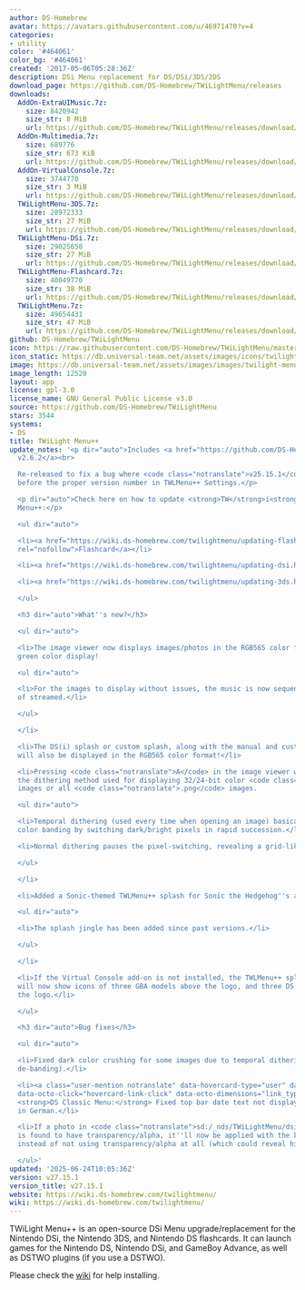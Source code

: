```yaml
---
author: DS-Homebrew
avatar: https://avatars.githubusercontent.com/u/46971470?v=4
categories:
- utility
color: '#464061'
color_bg: '#464061'
created: '2017-05-06T05:28:36Z'
description: DSi Menu replacement for DS/DSi/3DS/2DS
download_page: https://github.com/DS-Homebrew/TWiLightMenu/releases
downloads:
  AddOn-ExtraUIMusic.7z:
    size: 8420942
    size_str: 8 MiB
    url: https://github.com/DS-Homebrew/TWiLightMenu/releases/download/v27.15.1/AddOn-ExtraUIMusic.7z
  AddOn-Multimedia.7z:
    size: 689776
    size_str: 673 KiB
    url: https://github.com/DS-Homebrew/TWiLightMenu/releases/download/v27.15.1/AddOn-Multimedia.7z
  AddOn-VirtualConsole.7z:
    size: 3744770
    size_str: 3 MiB
    url: https://github.com/DS-Homebrew/TWiLightMenu/releases/download/v27.15.1/AddOn-VirtualConsole.7z
  TWiLightMenu-3DS.7z:
    size: 28972333
    size_str: 27 MiB
    url: https://github.com/DS-Homebrew/TWiLightMenu/releases/download/v27.15.1/TWiLightMenu-3DS.7z
  TWiLightMenu-DSi.7z:
    size: 29025658
    size_str: 27 MiB
    url: https://github.com/DS-Homebrew/TWiLightMenu/releases/download/v27.15.1/TWiLightMenu-DSi.7z
  TWiLightMenu-Flashcard.7z:
    size: 40049770
    size_str: 38 MiB
    url: https://github.com/DS-Homebrew/TWiLightMenu/releases/download/v27.15.1/TWiLightMenu-Flashcard.7z
  TWiLightMenu.7z:
    size: 49654431
    size_str: 47 MiB
    url: https://github.com/DS-Homebrew/TWiLightMenu/releases/download/v27.15.1/TWiLightMenu.7z
github: DS-Homebrew/TWiLightMenu
icon: https://raw.githubusercontent.com/DS-Homebrew/TWiLightMenu/master/booter/Twilight%2B%2B-animated%20icon-fix.gif
icon_static: https://db.universal-team.net/assets/images/icons/twilight-menu.png
image: https://db.universal-team.net/assets/images/images/twilight-menu.png
image_length: 12520
layout: app
license: gpl-3.0
license_name: GNU General Public License v3.0
source: https://github.com/DS-Homebrew/TWiLightMenu
stars: 3544
systems:
- DS
title: TWiLight Menu++
update_notes: '<p dir="auto">Includes <a href="https://github.com/DS-Homebrew/nds-bootstrap/releases/tag/v2.6.2">nds-bootstrap
  v2.6.2</a><br>

  Re-released to fix a bug where <code class="notranslate">v25.15.1</code> is displayed
  before the proper version number in TWLMenu++ Settings.</p>

  <p dir="auto">Check here on how to update <strong>TW</strong>i<strong>L</strong>ight
  Menu++:</p>

  <ul dir="auto">

  <li><a href="https://wiki.ds-homebrew.com/twilightmenu/updating-flashcard.html"
  rel="nofollow">Flashcard</a></li>

  <li><a href="https://wiki.ds-homebrew.com/twilightmenu/updating-dsi.html" rel="nofollow">DSi</a></li>

  <li><a href="https://wiki.ds-homebrew.com/twilightmenu/updating-3ds.html" rel="nofollow">3DS</a></li>

  </ul>

  <h3 dir="auto">What''s new?</h3>

  <ul dir="auto">

  <li>The image viewer now displays images/photos in the RGB565 color format for improved
  green color display!

  <ul dir="auto">

  <li>For the images to display without issues, the music is now sequenced instead
  of streamed.</li>

  </ul>

  </li>

  <li>The DS(i) splash or custom splash, along with the manual and custom banner icons,
  will also be displayed in the RGB565 color format!</li>

  <li>Pressing <code class="notranslate">A</code> in the image viewer will now switch
  the dithering method used for displaying 32/24-bit color <code class="notranslate">.bmp</code>
  images or all <code class="notranslate">.png</code> images.

  <ul dir="auto">

  <li>Temporal dithering (used every time when opening an image) basically works around
  color banding by switching dark/bright pixels in rapid succession.</li>

  <li>Normal dithering pauses the pixel-switching, revealing a grid-like pattern.</li>

  </ul>

  </li>

  <li>Added a Sonic-themed TWLMenu++ splash for Sonic the Hedgehog''s anniversary!

  <ul dir="auto">

  <li>The splash jingle has been added since past versions.</li>

  </ul>

  </li>

  <li>If the Virtual Console add-on is not installed, the TWLMenu++ splash screen
  will now show icons of three GBA models above the logo, and three DS models below
  the logo.</li>

  </ul>

  <h3 dir="auto">Bug fixes</h3>

  <ul dir="auto">

  <li>Fixed dark color crushing for some images due to temporal dithering (aka color
  de-banding).</li>

  <li><a class="user-mention notranslate" data-hovercard-type="user" data-hovercard-url="/users/mentusfentus/hovercard"
  data-octo-click="hovercard-link-click" data-octo-dimensions="link_type:self" href="https://github.com/mentusfentus">@mentusfentus</a>:
  <strong>DS Classic Menu:</strong> Fixed top bar date text not displaying correctly
  in German.</li>

  <li>If a photo in <code class="notranslate">sd:/_nds/TWiLightMenu/dsimenu/photos/</code>
  is found to have transparency/alpha, it''ll now be applied with the black color
  instead of not using transparency/alpha at all (which could reveal hidden graphics).</li>

  </ul>'
updated: '2025-06-24T10:05:36Z'
version: v27.15.1
version_title: v27.15.1
website: https://wiki.ds-homebrew.com/twilightmenu/
wiki: https://wiki.ds-homebrew.com/twilightmenu/
---
```

TWiLight Menu++ is an open-source DSi Menu upgrade/replacement for the Nintendo DSi, the Nintendo 3DS, and Nintendo DS flashcards. It can launch games for the Nintendo DS, Nintendo DSi, and GameBoy Advance, as well as DSTWO plugins (if you use a DSTWO).

Please check the [wiki](https://wiki.ds-homebrew.com/twilightmenu/) for help installing.